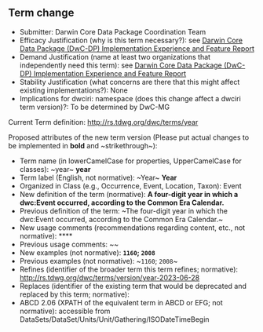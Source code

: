 ## Term change

* Submitter: Darwin Core Data Package Coordination Team
* Efficacy Justification (why is this term necessary?): see [Darwin Core Data Package (DwC-DP) Implementation Experience and Feature Report](https://gbif.github.io/dwc-dp/docs/dwc_dp_implementation_feature_reports.pdf)
* Demand Justification (name at least two organizations that independently need this term): see [Darwin Core Data Package (DwC-DP) Implementation Experience and Feature Report](https://gbif.github.io/dwc-dp/docs/dwc_dp_implementation_feature_reports.pdf)
* Stability Justification (what concerns are there that this might affect existing implementations?): None
* Implications for dwciri: namespace (does this change affect a dwciri term version)?: To be determined by DwC-MG

Current Term definition: http://rs.tdwg.org/dwc/terms/year

Proposed attributes of the new term version (Please put actual changes to be implemented in **bold** and ~strikethrough~):

* Term name (in lowerCamelCase for properties, UpperCamelCase for classes): ~year~ **year**
* Term label (English, not normative): ~Year~ **Year**
* Organized in Class (e.g., Occurrence, Event, Location, Taxon): Event
* New definition of the term (normative): **A four-digit year in which a dwc:Event occurred, according to the Common Era Calendar.**
* Previous definition of the term: ~The four-digit year in which the dwc:Event occurred, according to the Common Era Calendar.~
* New usage comments (recommendations regarding content, etc., not normative): **** 
* Previous usage comments: ~~
* New examples (not normative): **`1160`; `2008`**
* Previous examples (not normative): ~`1160`; `2008`~
* Refines (identifier of the broader term this term refines; normative): http://rs.tdwg.org/dwc/terms/version/year-2023-06-28
* Replaces (identifier of the existing term that would be deprecated and replaced by this term; normative): 
* ABCD 2.06 (XPATH of the equivalent term in ABCD or EFG; not normative): accessible from DataSets/DataSet/Units/Unit/Gathering/ISODateTimeBegin
